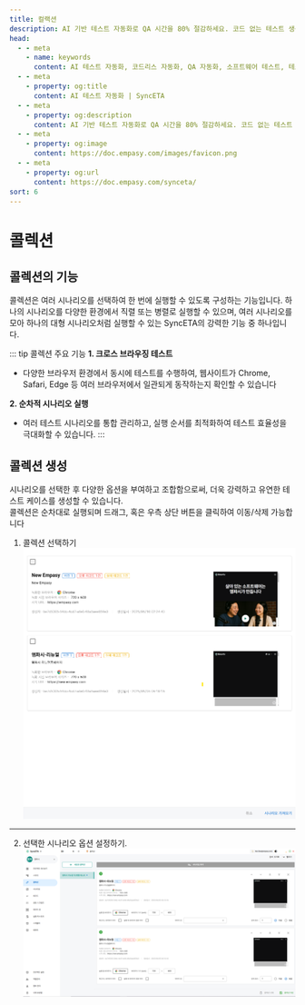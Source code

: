 ```yaml
---
title: 컬랙션
description: AI 기반 테스트 자동화로 QA 시간을 80% 절감하세요. 코드 없는 테스트 생성, 자연어 시나리오 작성, 다양한 플랫폼 지원으로 QA의 새로운 기준을 제시합니다.
head:
  - - meta
    - name: keywords
      content: AI 테스트 자동화, 코드리스 자동화, QA 자동화, 소프트웨어 테스트, 테스트 시나리오 생성, 코드리스 테스트, 자연어 테스트, 테스트 자동화 도구, 테스트 자동화 플랫폼, 테스트 효율화, Playwright , Selenium , QAOps, TestOps, Shift-Left 테스트, Shift‑Right 테스트
  - - meta
    - property: og:title
      content: AI 테스트 자동화 | SyncETA
  - - meta
    - property: og:description
      content: AI 기반 테스트 자동화로 QA 시간을 80% 절감하세요. 코드 없는 테스트 생성, 자연어 시나리오 작성, 다양한 플랫폼 지원으로 QA의 새로운 기준을 제시합니다.
  - - meta
    - property: og:image
      content: https://doc.empasy.com/images/favicon.png
  - - meta
    - property: og:url
      content: https://doc.empasy.com/synceta/
sort: 6
---
```


# 콜렉션

## 콜렉션의 기능

콜렉션은 여러 시나리오를 선택하여 한 번에 실행할 수 있도록 구성하는 기능입니다.
하나의 시나리오를 다양한 환경에서 직렬 또는 병렬로 실행할 수 있으며, 여러 시나리오를 모아 하나의 대형 시나리오처럼 실행할 수 있는 SyncETA의 강력한 기능 중 하나입니다.

::: tip 콜렉션 주요 기능
**1. 크로스 브라우징 테스트**

- 다양한 브라우저 환경에서 동시에 테스트를 수행하여, 웹사이트가 Chrome, Safari, Edge 등 여러 브라우저에서 일관되게 동작하는지 확인할 수 있습니다

**2. 순차적 시나리오 실행**

- 여러 테스트 시나리오를 통합 관리하고, 실행 순서를 최적화하여 테스트 효율성을 극대화할 수 있습니다.
  :::

## 콜렉션 생성

시나리오를 선택한 후 다양한 옵션을 부여하고 조합함으로써, 더욱 강력하고 유연한 테스트 케이스를 생성할 수 있습니다.  
콜렉션은 순차대로 실행되며 드래그, 혹은 우측 상단 버튼을 클릭하여 이동/삭제 가능합니다

1. 콜렉션 선택하기
   ![image](./image/collection-select.png)

---

2. 선택한 시나리오 옵션 설정하기.
   ![image](./image/collection.png)
